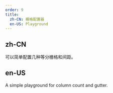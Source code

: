 ```yaml
---
order: 9
title:
  zh-CN: 栅格配置器
  en-US: Playground
---
```


## zh-CN

可以简单配置几种等分栅格和间距。

## en-US

A simple playground for column count and gutter.
